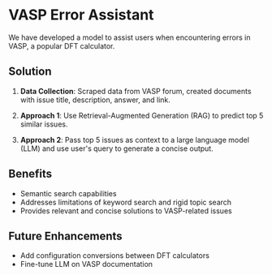 # VASP Error Assistant


We have developed a model to assist users when encountering errors in VASP, a popular DFT calculator.

## Solution

1. **Data Collection**: Scraped data from VASP forum, created documents with issue title, description, answer, and link.

2. **Approach 1**: Use Retrieval-Augmented Generation (RAG) to predict top 5 similar issues.

3. **Approach 2**: Pass top 5 issues as context to a large language model (LLM) and use user's query to generate a concise output.

## Benefits

- Semantic search capabilities
- Addresses limitations of keyword search and rigid topic search
- Provides relevant and concise solutions to VASP-related issues

## Future Enhancements

- Add configuration conversions between DFT calculators
- Fine-tune LLM on VASP documentation